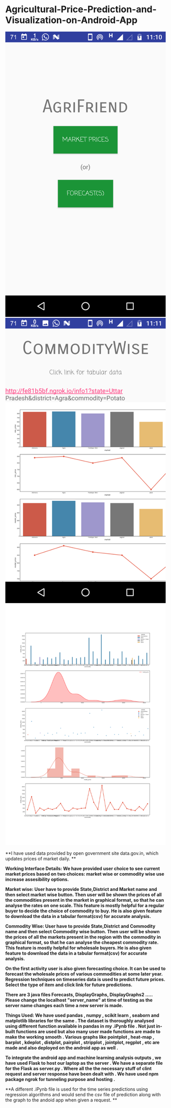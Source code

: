 # Agricultural-Price-Prediction-and-Visualization-on-Android-App

![Screenshot](Screenshots/Screenshot_20180408-111043.png) 
![Screenshot](Screenshots/Screenshot_20180408-111159.png) ![Screenshot](2.png)  

**I have used data provided by open government site data.gov.in, which updates prices of market daily. **

**Working Interface Details:
We have provided user choice to see current market prices based on two choices: market wise or commodity wise use increase assesibility options.**

**Market wise: 	User have to provide State,District and Market name and then select market wise button.
		          Then user will be shown the prices of all the commodities present in the market in graphical format, so that he can analyse       the rates on one scale. 
		          This feature is mostly helpful for a regular buyer to decide the choice of commodity to buy.
		          He is also given feature to download the data in a tabular format(csv) for accurate analysis.**

**Commodity Wise: 	User have to provide State,District and Commodity name and then select Commodity wise button.
		              Then user will be shown the prices of all the markets present in the region with the commodity in graphical format, so that he can analyse the cheapest commodity rate. This 
		              feature is mostly helpful for wholesale buyers. 
		              He is also given feature to download the data in a tabular format(csv) for accurate analysis.**

**On the first activity user is also given forecasting choice. It can be used to forecast the wholesale prices of various commodities at some later year.
Regression techniques on timeseries data is used to predict future prices.
Select the type of item and click link for future predictions.**



**There are 3 java files Forecasts, DisplayGraphs, DisplayGraphs2 ..... Please change the localhost "server_name" at time of testing as the server name changes each time a new server is made.**

**Things Used:
We have used pandas , numpy , scikit learn , seaborn and matplotlib libraries for the same . The dataset is thoroughly analysed using different function available in pandas in my .iPynb file .
Not just in-built functions are used but also many user made functions are made to make the working smooth . Various graphs like pointplot , heat-map , barplot , kdeplot , distplot,
pairplot , stripplot , jointplot, regplot , etc are made and also deployed on the android app as well .** 
   
**To integrate the android app and machine learning analysis outputs , we have used Flask to host our laptop as the server . We have a separate file for the Flask as server.py .
 Where all the the necessary stuff of clint request and server response have been dealt with . We have used npm package ngrok for tunneling purpose and hosting .**

**A different .iPynb file is used for the time series predictions using regression algorithms and would send the csv file of prediction along with the graph to the andoid app when given a 
request. **
 
